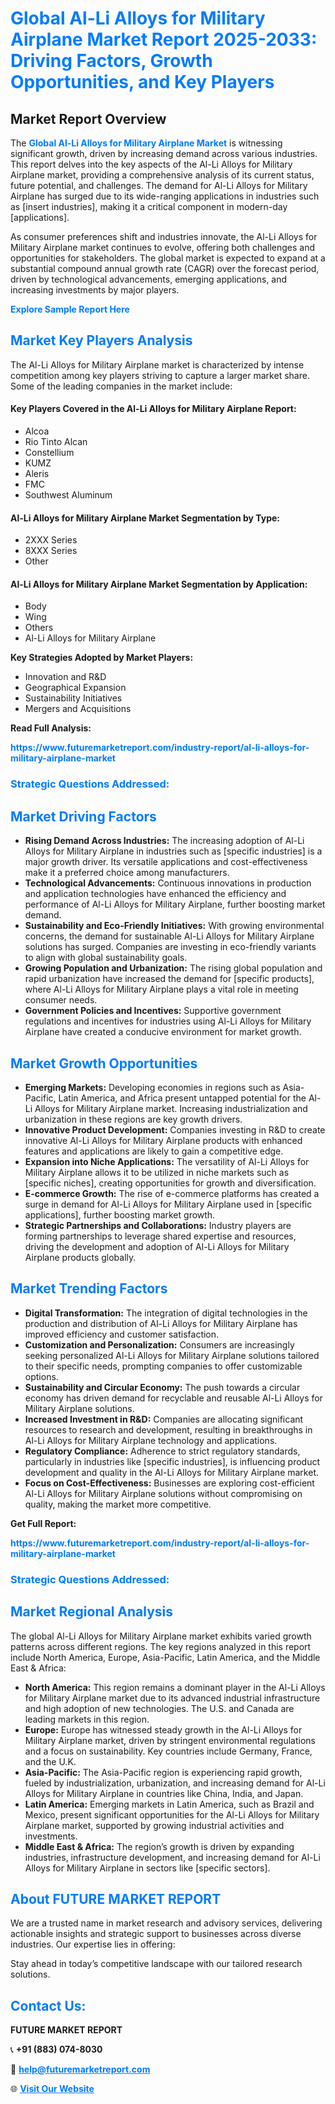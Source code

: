 <h1 style="color: #007BFF;">Global Al-Li Alloys for Military Airplane Market Report 2025-2033: Driving Factors, Growth Opportunities, and Key Players</h1>

<section id="overview">
<h2>Market Report Overview</h2>
<p>The <a href="https://www.futuremarketreport.com/industry-report/al-li-alloys-for-military-airplane-market" style="color: #007BFF; text-decoration: none;"><strong>Global Al-Li Alloys for Military Airplane Market</strong></a> is witnessing significant growth, driven by increasing demand across various industries. This report delves into the key aspects of the Al-Li Alloys for Military Airplane market, providing a comprehensive analysis of its current status, future potential, and challenges. The demand for Al-Li Alloys for Military Airplane has surged due to its wide-ranging applications in industries such as [insert industries], making it a critical component in modern-day [applications].</p>
<p>As consumer preferences shift and industries innovate, the Al-Li Alloys for Military Airplane market continues to evolve, offering both challenges and opportunities for stakeholders. The global market is expected to expand at a substantial compound annual growth rate (CAGR) over the forecast period, driven by technological advancements, emerging applications, and increasing investments by major players.</p>
</section>

<section id="overview">
<p><a href="https://www.futuremarketreport.com/request-sample/reportId=116768" style="color: #007BFF; text-decoration: none;"><strong>Explore Sample Report Here</strong></a></p>
</section>

<section id="key-players">
<h2 style="color: #007BFF;">Market Key Players Analysis</h2>
<p>The Al-Li Alloys for Military Airplane market is characterized by intense competition among key players striving to capture a larger market share. Some of the leading companies in the market include:</p>
<h4>Key Players Covered in the Al-Li Alloys for Military Airplane Report:</h4>
<ul><li>Alcoa</li><li>Rio Tinto Alcan</li><li>Constellium</li><li>KUMZ</li><li>Aleris</li><li>FMC</li><li>Southwest Aluminum</li></ul>
<h4>Al-Li Alloys for Military Airplane Market Segmentation by Type:</h4>
<ul><li>2XXX Series</li><li>8XXX Series</li><li>Other</li></ul>

<h4>Al-Li Alloys for Military Airplane Market Segmentation by Application:</h4>
<ul><li>Body</li><li>Wing</li><li>Others</li><li>Al-Li Alloys for Military Airplane</li></ul>
<p><strong>Key Strategies Adopted by Market Players:</strong></p>
<ul>
<li>Innovation and R&D</li>
<li>Geographical Expansion</li>
<li>Sustainability Initiatives</li>
<li>Mergers and Acquisitions</li>
</ul>
</section>

<section>
<p><strong>Read Full Analysis: </strong></p><a href="https://www.futuremarketreport.com/industry-report/al-li-alloys-for-military-airplane-market" style="color: #007BFF; text-decoration: none;"><strong>https://www.futuremarketreport.com/industry-report/al-li-alloys-for-military-airplane-market</strong></a>
<h3 style="color: #007BFF;">Strategic Questions Addressed:</h3>
</section>

<section id="driving-factors">
<h2 style="color: #007BFF;">Market Driving Factors</h2>
<ul>
<li><strong>Rising Demand Across Industries:</strong> The increasing adoption of Al-Li Alloys for Military Airplane in industries such as [specific industries] is a major growth driver. Its versatile applications and cost-effectiveness make it a preferred choice among manufacturers.</li>
<li><strong>Technological Advancements:</strong> Continuous innovations in production and application technologies have enhanced the efficiency and performance of Al-Li Alloys for Military Airplane, further boosting market demand.</li>
<li><strong>Sustainability and Eco-Friendly Initiatives:</strong> With growing environmental concerns, the demand for sustainable Al-Li Alloys for Military Airplane solutions has surged. Companies are investing in eco-friendly variants to align with global sustainability goals.</li>
<li><strong>Growing Population and Urbanization:</strong> The rising global population and rapid urbanization have increased the demand for [specific products], where Al-Li Alloys for Military Airplane plays a vital role in meeting consumer needs.</li>
<li><strong>Government Policies and Incentives:</strong> Supportive government regulations and incentives for industries using Al-Li Alloys for Military Airplane have created a conducive environment for market growth.</li>
</ul>
</section>

<section id="growth-opportunities">
<h2 style="color: #007BFF;">Market Growth Opportunities</h2>
<ul>
<li><strong>Emerging Markets:</strong> Developing economies in regions such as Asia-Pacific, Latin America, and Africa present untapped potential for the Al-Li Alloys for Military Airplane market. Increasing industrialization and urbanization in these regions are key growth drivers.</li>
<li><strong>Innovative Product Development:</strong> Companies investing in R&D to create innovative Al-Li Alloys for Military Airplane products with enhanced features and applications are likely to gain a competitive edge.</li>
<li><strong>Expansion into Niche Applications:</strong> The versatility of Al-Li Alloys for Military Airplane allows it to be utilized in niche markets such as [specific niches], creating opportunities for growth and diversification.</li>
<li><strong>E-commerce Growth:</strong> The rise of e-commerce platforms has created a surge in demand for Al-Li Alloys for Military Airplane used in [specific applications], further boosting market growth.</li>
<li><strong>Strategic Partnerships and Collaborations:</strong> Industry players are forming partnerships to leverage shared expertise and resources, driving the development and adoption of Al-Li Alloys for Military Airplane products globally.</li>
</ul>
</section>

<section id="trending-factors">
<h2 style="color: #007BFF;">Market Trending Factors</h2>
<ul>
<li><strong>Digital Transformation:</strong> The integration of digital technologies in the production and distribution of Al-Li Alloys for Military Airplane has improved efficiency and customer satisfaction.</li>
<li><strong>Customization and Personalization:</strong> Consumers are increasingly seeking personalized Al-Li Alloys for Military Airplane solutions tailored to their specific needs, prompting companies to offer customizable options.</li>
<li><strong>Sustainability and Circular Economy:</strong> The push towards a circular economy has driven demand for recyclable and reusable Al-Li Alloys for Military Airplane solutions.</li>
<li><strong>Increased Investment in R&D:</strong> Companies are allocating significant resources to research and development, resulting in breakthroughs in Al-Li Alloys for Military Airplane technology and applications.</li>
<li><strong>Regulatory Compliance:</strong> Adherence to strict regulatory standards, particularly in industries like [specific industries], is influencing product development and quality in the Al-Li Alloys for Military Airplane market.</li>
<li><strong>Focus on Cost-Effectiveness:</strong> Businesses are exploring cost-efficient Al-Li Alloys for Military Airplane solutions without compromising on quality, making the market more competitive.</li>
</ul>
</section>

<section>
<p><strong>Get Full Report: </strong></p><a href="https://www.futuremarketreport.com/industry-report/al-li-alloys-for-military-airplane-market" style="color: #007BFF; text-decoration: none;"><strong>https://www.futuremarketreport.com/industry-report/al-li-alloys-for-military-airplane-market</strong></a>
<h3 style="color: #007BFF;">Strategic Questions Addressed:</h3>
</section>


<section id="regional-analysis">
<h2 style="color: #007BFF;">Market Regional Analysis</h2>
<p>The global Al-Li Alloys for Military Airplane market exhibits varied growth patterns across different regions. The key regions analyzed in this report include North America, Europe, Asia-Pacific, Latin America, and the Middle East & Africa:</p>
<ul>
<li><strong>North America:</strong> This region remains a dominant player in the Al-Li Alloys for Military Airplane market due to its advanced industrial infrastructure and high adoption of new technologies. The U.S. and Canada are leading markets in this region.</li>
<li><strong>Europe:</strong> Europe has witnessed steady growth in the Al-Li Alloys for Military Airplane market, driven by stringent environmental regulations and a focus on sustainability. Key countries include Germany, France, and the U.K.</li>
<li><strong>Asia-Pacific:</strong> The Asia-Pacific region is experiencing rapid growth, fueled by industrialization, urbanization, and increasing demand for Al-Li Alloys for Military Airplane in countries like China, India, and Japan.</li>
<li><strong>Latin America:</strong> Emerging markets in Latin America, such as Brazil and Mexico, present significant opportunities for the Al-Li Alloys for Military Airplane market, supported by growing industrial activities and investments.</li>
<li><strong>Middle East & Africa:</strong> The region’s growth is driven by expanding industries, infrastructure development, and increasing demand for Al-Li Alloys for Military Airplane in sectors like [specific sectors].</li>
</ul>
</section>

<footer>
<h2 style="color: #007BFF;">About FUTURE MARKET REPORT</h2>
<p>We are a trusted name in market research and advisory services, delivering actionable insights and strategic support to businesses across diverse industries. Our expertise lies in offering:</p>

<p>Stay ahead in today’s competitive landscape with our tailored research solutions.</p>

<h2 style="color: #007BFF;">Contact Us:</h2>
<p><strong>FUTURE MARKET REPORT</strong></p>
<p>📞 <strong>+91 (883) 074-8030</strong></p>
<p>📧 <strong><a href="mailto:help@futuremarketreport.com" style="color: #007BFF;">help@futuremarketreport.com</a></strong></p>
<p>🌐 <strong><a href="https://www.futuremarketreport.com/" style="color: #007BFF;">Visit Our Website</a></strong></p>
</footer>